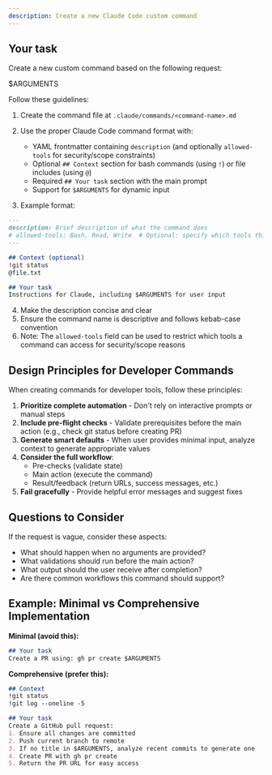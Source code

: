 ```yaml
---
description: Create a new Claude Code custom command
---
```


## Your task

Create a new custom command based on the following request:

$ARGUMENTS

Follow these guidelines:

1. Create the command file at `.claude/commands/<command-name>.md`
2. Use the proper Claude Code command format with:
   - YAML frontmatter containing `description` (and optionally `allowed-tools` for security/scope constraints)
   - Optional `## Context` section for bash commands (using `!`) or file includes (using `@`)
   - Required `## Your task` section with the main prompt
   - Support for `$ARGUMENTS` for dynamic input

3. Example format:
```markdown
---
description: Brief description of what the command does
# allowed-tools: Bash, Read, Write  # Optional: specify which tools this command can use
---

## Context (optional)
!git status
@file.txt

## Your task
Instructions for Claude, including $ARGUMENTS for user input
```

4. Make the description concise and clear
5. Ensure the command name is descriptive and follows kebab-case convention
6. Note: The `allowed-tools` field can be used to restrict which tools a command can access for security/scope reasons

## Design Principles for Developer Commands

When creating commands for developer tools, follow these principles:

1. **Prioritize complete automation** - Don't rely on interactive prompts or manual steps
2. **Include pre-flight checks** - Validate prerequisites before the main action (e.g., check git status before creating PR)
3. **Generate smart defaults** - When user provides minimal input, analyze context to generate appropriate values
4. **Consider the full workflow**:
   - Pre-checks (validate state)
   - Main action (execute the command)
   - Result/feedback (return URLs, success messages, etc.)
5. **Fail gracefully** - Provide helpful error messages and suggest fixes

## Questions to Consider

If the request is vague, consider these aspects:
- What should happen when no arguments are provided?
- What validations should run before the main action?
- What output should the user receive after completion?
- Are there common workflows this command should support?

## Example: Minimal vs Comprehensive Implementation

**Minimal (avoid this):**
```markdown
## Your task
Create a PR using: gh pr create $ARGUMENTS
```

**Comprehensive (prefer this):**
```markdown
## Context
!git status
!git log --oneline -5

## Your task
Create a GitHub pull request:
1. Ensure all changes are committed
2. Push current branch to remote
3. If no title in $ARGUMENTS, analyze recent commits to generate one
4. Create PR with gh pr create
5. Return the PR URL for easy access
```